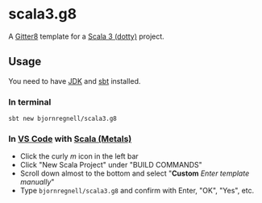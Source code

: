 # scala3.g8
A [Gitter8](http://www.foundweekends.org/giter8/index.html) template for a [Scala 3 (dotty)](http://dotty.epfl.ch/docs/) project.

## Usage

You need to have [JDK](https://adoptopenjdk.net/) and [sbt](https://www.scala-sbt.org) installed.

### In terminal
```
sbt new bjornregnell/scala3.g8
```

### In [VS Code](https://code.visualstudio.com/download) with [Scala (Metals)](https://scalameta.org/metals/docs/editors/vscode.html#installation)

* Click the curly *m* icon in the left bar
* Click "New Scala Project" under "BUILD COMMANDS"
* Scroll down almost to the bottom and select "**Custom** *Enter template manually*"
* Type `bjornregnell/scala3.g8` and confirm with Enter, "OK", "Yes", etc. 
